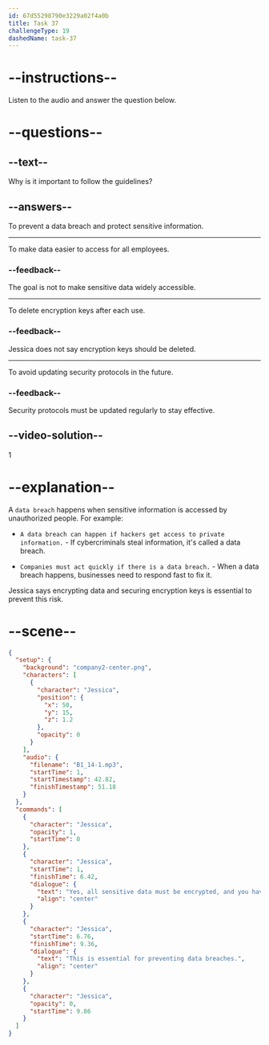 ```yaml
---
id: 67d55298790e3229a02f4a0b
title: Task 37
challengeType: 19
dashedName: task-37
---
```


<!-- (audio) Jessica: Yes, all sensitive data must be encrypted, and you have to ensure that the encryption keys are stored securely. This is essential for preventing data breaches. -->

# --instructions--

Listen to the audio and answer the question below.

# --questions--

## --text--

Why is it important to follow the guidelines?

## --answers--

To prevent a data breach and protect sensitive information.

---

To make data easier to access for all employees.

### --feedback--

The goal is not to make sensitive data widely accessible.

---

To delete encryption keys after each use.

### --feedback--

Jessica does not say encryption keys should be deleted.

---

To avoid updating security protocols in the future.

### --feedback--

Security protocols must be updated regularly to stay effective.

## --video-solution--

1

# --explanation--

A `data breach` happens when sensitive information is accessed by unauthorized people. For example:

- `A data breach can happen if hackers get access to private information.` - If cybercriminals steal information, it's called a data breach.

- `Companies must act quickly if there is a data breach.` - When a data breach happens, businesses need to respond fast to fix it.

Jessica says encrypting data and securing encryption keys is essential to prevent this risk.

# --scene--

```json
{
  "setup": {
    "background": "company2-center.png",
    "characters": [
      {
        "character": "Jessica",
        "position": {
          "x": 50,
          "y": 15,
          "z": 1.2
        },
        "opacity": 0
      }
    ],
    "audio": {
      "filename": "B1_14-1.mp3",
      "startTime": 1,
      "startTimestamp": 42.82,
      "finishTimestamp": 51.18
    }
  },
  "commands": [
    {
      "character": "Jessica",
      "opacity": 1,
      "startTime": 0
    },
    {
      "character": "Jessica",
      "startTime": 1,
      "finishTime": 6.42,
      "dialogue": {
        "text": "Yes, all sensitive data must be encrypted, and you have to ensure that the encryption keys are stored securely.",
        "align": "center"
      }
    },
    {
      "character": "Jessica",
      "startTime": 6.76,
      "finishTime": 9.36,
      "dialogue": {
        "text": "This is essential for preventing data breaches.",
        "align": "center"
      }
    },
    {
      "character": "Jessica",
      "opacity": 0,
      "startTime": 9.86
    }
  ]
}
```
